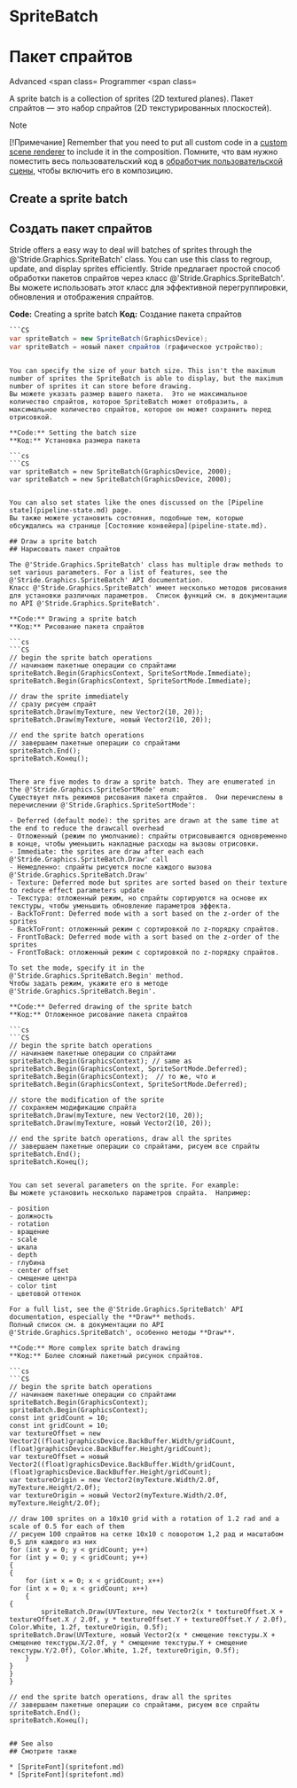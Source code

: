# SpriteBatch
# Пакет спрайтов

<span class="label label-doc-level">Advanced</span>
<span class=
<span class="label label-doc-audience">Programmer</span>
<span class=

A sprite batch is a collection of sprites (2D textured planes).
Пакет спрайтов — это набор спрайтов (2D текстурированных плоскостей).

>[!Note]
>[!Примечание]
>Remember that you need to put all custom code in a [custom scene renderer](../graphics-compositor/custom-scene-renderers.md) to include it in the composition.
>Помните, что вам нужно поместить весь пользовательский код в [обработчик пользовательской сцены](../graphics-compositor/custom-scene-renderers.md), чтобы включить его в композицию.

## Create a sprite batch
## Создать пакет спрайтов

Stride offers a easy way to deal will batches of sprites through the @'Stride.Graphics.SpriteBatch' class. You can use this class to regroup, update, and display sprites efficiently.
Stride предлагает простой способ обработки пакетов спрайтов через класс @'Stride.Graphics.SpriteBatch'.  Вы можете использовать этот класс для эффективной перегруппировки, обновления и отображения спрайтов.

**Code:** Creating a sprite batch
**Код:** Создание пакета спрайтов

```cs
```CS
var spriteBatch = new SpriteBatch(GraphicsDevice);
var spriteBatch = новый пакет спрайтов (графическое устройство);
```
```

You can specify the size of your batch size. This isn't the maximum number of sprites the SpriteBatch is able to display, but the maximum number of sprites it can store before drawing.
Вы можете указать размер вашего пакета.  Это не максимальное количество спрайтов, которое SpriteBatch может отобразить, а максимальное количество спрайтов, которое он может сохранить перед отрисовкой.

**Code:** Setting the batch size
**Код:** Установка размера пакета

```cs
```CS
var spriteBatch = new SpriteBatch(GraphicsDevice, 2000);
var spriteBatch = new SpriteBatch(GraphicsDevice, 2000);
```
```

You can also set states like the ones discussed on the [Pipeline state](pipeline-state.md) page.
Вы также можете установить состояния, подобные тем, которые обсуждались на странице [Состояние конвейера](pipeline-state.md).

## Draw a sprite batch
## Нарисовать пакет спрайтов

The @'Stride.Graphics.SpriteBatch' class has multiple draw methods to set various parameters. For a list of features, see the @'Stride.Graphics.SpriteBatch' API documentation.
Класс @'Stride.Graphics.SpriteBatch' имеет несколько методов рисования для установки различных параметров.  Список функций см. в документации по API @'Stride.Graphics.SpriteBatch'.

**Code:** Drawing a sprite batch
**Код:** Рисование пакета спрайтов

```cs
```CS
// begin the sprite batch operations
// начинаем пакетные операции со спрайтами
spriteBatch.Begin(GraphicsContext, SpriteSortMode.Immediate);
spriteBatch.Begin(GraphicsContext, SpriteSortMode.Immediate);
 
// draw the sprite immediately
// сразу рисуем спрайт
spriteBatch.Draw(myTexture, new Vector2(10, 20));
spriteBatch.Draw(myTexture, новый Vector2(10, 20));
 
// end the sprite batch operations
// завершаем пакетные операции со спрайтами
spriteBatch.End();
spriteBatch.Конец();
```
```

There are five modes to draw a sprite batch. They are enumerated in the @'Stride.Graphics.SpriteSortMode' enum:
Существует пять режимов рисования пакета спрайтов.  Они перечислены в перечислении @'Stride.Graphics.SpriteSortMode':

- Deferred (default mode): the sprites are drawn at the same time at the end to reduce the drawcall overhead
- Отложенный (режим по умолчанию): спрайты отрисовываются одновременно в конце, чтобы уменьшить накладные расходы на вызовы отрисовки.
- Immediate: the sprites are draw after each each @'Stride.Graphics.SpriteBatch.Draw' call
- Немедленно: спрайты рисуются после каждого вызова @'Stride.Graphics.SpriteBatch.Draw'
- Texture: Deferred mode but sprites are sorted based on their texture to reduce effect parameters update
- Текстура: отложенный режим, но спрайты сортируются на основе их текстуры, чтобы уменьшить обновление параметров эффекта.
- BackToFront: Deferred mode with a sort based on the z-order of the sprites
- BackToFront: отложенный режим с сортировкой по z-порядку спрайтов.
- FrontToBack: Deferred mode with a sort based on the z-order of the sprites
- FrontToBack: отложенный режим с сортировкой по z-порядку спрайтов.

To set the mode, specify it in the @'Stride.Graphics.SpriteBatch.Begin' method.
Чтобы задать режим, укажите его в методе @'Stride.Graphics.SpriteBatch.Begin'.

**Code:** Deferred drawing of the sprite batch
**Код:** Отложенное рисование пакета спрайтов

```cs
```CS
// begin the sprite batch operations
// начинаем пакетные операции со спрайтами
spriteBatch.Begin(GraphicsContext); // same as spriteBatch.Begin(GraphicsContext, SpriteSortMode.Deferred);
spriteBatch.Begin(GraphicsContext);  // то же, что и spriteBatch.Begin(GraphicsContext, SpriteSortMode.Deferred);

// store the modification of the sprite
// сохраняем модификацию спрайта
spriteBatch.Draw(myTexture, new Vector2(10, 20));
spriteBatch.Draw(myTexture, новый Vector2(10, 20));

// end the sprite batch operations, draw all the sprites
// завершаем пакетные операции со спрайтами, рисуем все спрайты
spriteBatch.End();
spriteBatch.Конец();
```
```

You can set several parameters on the sprite. For example:
Вы можете установить несколько параметров спрайта.  Например:

- position
- должность
- rotation
- вращение
- scale
- шкала
- depth
- глубина
- center offset
- смещение центра
- color tint
- цветовой оттенок

For a full list, see the @'Stride.Graphics.SpriteBatch' API documentation, especially the **Draw** methods.
Полный список см. в документации по API @'Stride.Graphics.SpriteBatch', особенно методы **Draw**.

**Code:** More complex sprite batch drawing
**Код:** Более сложный пакетный рисунок спрайтов.

```cs
```CS
// begin the sprite batch operations
// начинаем пакетные операции со спрайтами
spriteBatch.Begin(GraphicsContext);
spriteBatch.Begin(GraphicsContext);
const int gridCount = 10;
const int gridCount = 10;
var textureOffset = new Vector2((float)graphicsDevice.BackBuffer.Width/gridCount, (float)graphicsDevice.BackBuffer.Height/gridCount);
var textureOffset = новый Vector2((float)graphicsDevice.BackBuffer.Width/gridCount, (float)graphicsDevice.BackBuffer.Height/gridCount);
var textureOrigin = new Vector2(myTexture.Width/2.0f, myTexture.Height/2.0f);
var textureOrigin = новый Vector2(myTexture.Width/2.0f, myTexture.Height/2.0f);

// draw 100 sprites on a 10x10 grid with a rotation of 1.2 rad and a scale of 0.5 for each of them
// рисуем 100 спрайтов на сетке 10x10 с поворотом 1,2 рад и масштабом 0,5 для каждого из них
for (int y = 0; y < gridCount; y++)
for (int y = 0; y < gridCount; y++)
{
{
    for (int x = 0; x < gridCount; x++)
for (int x = 0; x < gridCount; x++)
    {
{
        spriteBatch.Draw(UVTexture, new Vector2(x * textureOffset.X + textureOffset.X / 2.0f, y * textureOffset.Y + textureOffset.Y / 2.0f), Color.White, 1.2f, textureOrigin, 0.5f);
spriteBatch.Draw(UVTexture, новый Vector2(x * смещение текстуры.X + смещение текстуры.X/2.0f, y * смещение текстуры.Y + смещение текстуры.Y/2.0f), Color.White, 1.2f, textureOrigin, 0.5f);
    }
}
}
}
 
// end the sprite batch operations, draw all the sprites
// завершаем пакетные операции со спрайтами, рисуем все спрайты
spriteBatch.End();
spriteBatch.Конец();
```
```

## See also
## Смотрите также

* [SpriteFont](spritefont.md)
* [SpriteFont](spritefont.md)
